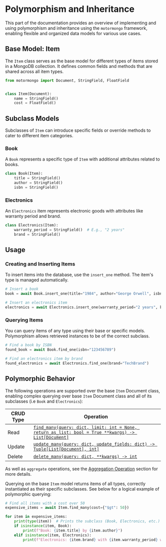 # Polymorphism and Inheritance

This part of the documentation provides an overview of implementing and using polymorphism and inheritance using the
`motormongo` framework, enabling flexible and organized data models for various use cases.

## Base Model: Item

The `Item` class serves as the base model for different types of items stored in a MongoDB collection. It defines common
fields and methods that are shared across all item types.

```python
from motormongo import Document, StringField, FloatField


class Item(Document):
    name = StringField()
    cost = FloatField()
```

## Subclass Models

Subclasses of `Item` can introduce specific fields or override methods to cater to different item categories.

### Book

A `Book` represents a specific type of `Item` with additional attributes related to books.

```python
class Book(Item):
    title = StringField()
    author = StringField()
    isbn = StringField()
```

### Electronics

An `Electronics` item represents electronic goods with attributes like warranty period and brand.

```python
class Electronics(Item):
    warranty_period = StringField()  # E.g., "2 years"
    brand = StringField()
```

## Usage

### Creating and Inserting Items

To insert items into the database, use the `insert_one` method. The item's type is managed automatically.

```python
# Insert a book
book = await Book.insert_one(title="1984", author="George Orwell", isbn="123456789", cost=20.0, name="Book")

# Insert an electronics item
electronics = await Electronics.insert_one(warranty_period="2 years", brand="TechBrand", cost=999.99, name="Laptop")
```

### Querying Items

You can query items of any type using their base or specific models. Polymorphism allows retrieved instances to be of
the correct subclass.

```python
# Find a book by ISBN
found_book = await Book.find_one(isbn="123456789")

# Find an electronics item by brand
found_electronics = await Electronics.find_one(brand="TechBrand")
```

## Polymorphic Behavior

The following operations are supported over the base `Item` Document class, enabling complex querying over base `Item`
Document class and all of its subclasses (i.e `Book` and `Electronics`):

| CRUD Type | Operation                                                                                                         |
|-----------|-------------------------------------------------------------------------------------------------------------------|
| Read      | [`find_many(query: dict, limit: int = None, return_as_list: bool = True **kwargs) -> List[Document]`](#find_many) |
| Update    | [`update_many(query: dict, update_fields: dict) -> Tuple[List[Document], int]`](#update_many)                     |
| Delete    | [`delete_many(query: dict, **kwargs) -> int`](#delete_many)                                                       |

As well as `aggregate` operations, see the [Aggregation Operation](#aggregation) section for more details.

Querying on the base `Item` model returns items of all types, correctly instantiated as their specific subclasses. See
below for a logical example of polymorphic querying:

```python
# Find all items with a cost over 50
expensive_items = await Item.find_many(cost={"$gt": 50})

for item in expensive_items:
    print(type(item))  # Prints the subclass (Book, Electronics, etc.)
    if isinstance(item, Book):
        print(f"Book: {item.title} by {item.author}")
    elif isinstance(item, Electronics):
        print(f"Electronics: {item.brand} with {item.warranty_period} warranty")
```
